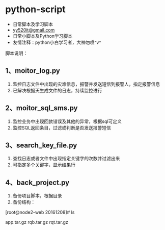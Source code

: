 # python-script
- 日常脚本及学习脚本
- yy520it@gmail.com
- 日常小脚本及Python学习脚本
- 友情注释：python小白学习者，大神勿喷^v^


脚本说明：
## 1、moitor_log.py ##
1. 监控日志文件中出现的灾难信息，报警并发送短信到报警人，指定报警信息
1. 已解决根据天生成文件的日志，持续监控进行

## 2、moitor_sql_sms.py ##
1. 监控业务中出现回款错误及其他的异常，根据sql可定义
1. 监控SQL返回条目，过滤或判断是否发送报警短信

## 3、search_key_file.py ##
1. 查找日志或者文件中出现指定关键字的次数并过滤出来
1. 可指定多个关键字，显示结果行

## 4、back_project.py ##
1. 备份项目脚本，根据目录
1. 备份结构：

[root@node2-web 20161208]# ls

app.tar.gz rqb.tar.gz rqt.tar.gz